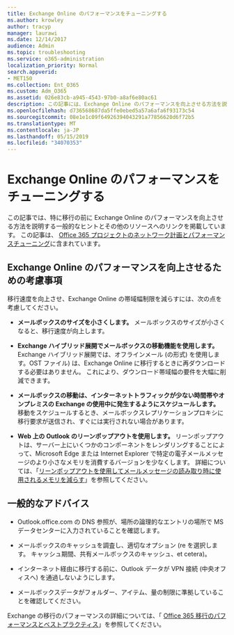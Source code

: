 ```yaml
---
title: Exchange Online のパフォーマンスをチューニングする
ms.author: krowley
author: tracyp
manager: laurawi
ms.date: 12/14/2017
audience: Admin
ms.topic: troubleshooting
ms.service: o365-administration
localization_priority: Normal
search.appverid:
- MET150
ms.collection: Ent_O365
ms.custom: Adm_O365
ms.assetid: 026e83cb-a945-4543-97b0-a8af6e80ac61
description: この記事には、Exchange Online のパフォーマンスを向上させる方法を説明する一般的なヒントとその他のリソースへのリンクが含まれています。
ms.openlocfilehash: d736568687da5ffe0ebed5a57a6afa6f93173c54
ms.sourcegitcommit: 08e1e1c09f64926394043291a77856620d6f72b5
ms.translationtype: MT
ms.contentlocale: ja-JP
ms.lasthandoff: 05/15/2019
ms.locfileid: "34070353"
---
```

# <a name="tune-exchange-online-performance"></a>Exchange Online のパフォーマンスをチューニングする

この記事では、特に移行の前に Exchange Online のパフォーマンスを向上させる方法を説明する一般的なヒントとその他のリソースへのリンクを掲載しています。 この記事は、 [Office 365 プロジェクトのネットワーク計画とパフォーマンスチューニング](https://aka.ms/tune)に含まれています。
   
## <a name="things-to-consider-in-order-to-improve-exchange-online-performance"></a>Exchange Online のパフォーマンスを向上させるための考慮事項

移行速度を向上させ、Exchange Online の帯域幅制限を減らすには、次の点を考慮してください。
  
- **メールボックスのサイズを小さくします。** メールボックスのサイズが小さくなると、移行速度が向上します。 
    
- **Exchange ハイブリッド展開でメールボックスの移動機能を使用します。** Exchange ハイブリッド展開では、オフラインメール (の形式) を使用します。OST ファイル) は、Exchange Online に移行するときに再ダウンロードする必要はありません。 これにより、ダウンロード帯域幅の要件を大幅に削減できます。 
    
- **メールボックスの移動は、インターネットトラフィックが少ない時間帯やオンプレミスの Exchange の使用中に発生するようにスケジュールします。** 移動をスケジュールするとき、メールボックスレプリケーションプロキシに移行要求が送信され、すぐには実行されない場合があります。 
    
- **Web 上の Outlook のリーンポップアウトを使用します。** リーンポップアウトは、サーバー上にいくつかのコンポーネントをレンダリングすることによって、Microsoft Edge または Internet Explorer で特定の電子メールメッセージのより小さなメモリを消費するバージョンを少なくします。 詳細については、「[リーンポップアウトを使用してメールメッセージの読み取り時に使用されるメモリを減らす](https://support.office.com/article/a6d6ba01-2562-4c3d-a8f1-78748dd506cf)」を参照してください。


## <a name="general-advice"></a>一般的なアドバイス

- Outlook.office.com の DNS 参照が、場所の論理的なエントリの場所で MS データセンターに入力されていることを確認します。

- メールボックスのキャッシュを調査し、適切なオプション (re を選択します。 キャッシュ期間、共有メールボックスのキャッシュ、et cetera)。

- インターネット経由に移行する前に、Outlook データが VPN 接続 (中央オフィスへ) を通過しないようにします。

- メールボックスデータがフォルダー、アイテム、量の制限に準拠していることを確認してください。
    
Exchange の移行のパフォーマンスの詳細については、「 [Office 365 移行のパフォーマンスとベストプラクティス](https://support.office.com/article/d9acb371-fd6c-4c14-aa8e-db5cbe39aa57)」を参照してください。
  

